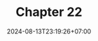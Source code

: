 ---
weight: 3600
title: "Chapter 22"
description: "Flyweight"
icon: "article"
date: "2024-08-13T23:19:26+07:00"
lastmod: "2024-08-13T23:19:26+07:00"
draft: false
toc: true
---